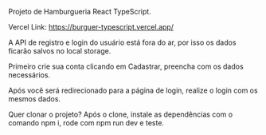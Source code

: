 Projeto de Hamburgueria React TypeScript.

Vercel Link: https://burguer-typescript.vercel.app/

A API de registro e login do usuário está fora do ar, por isso os dados ficarão salvos no local storage.

Primeiro crie sua conta clicando em Cadastrar, preencha com os dados necessários.

Após você será redirecionado para a página de login, realize o login com os mesmos dados.

Quer clonar o projeto? Após o clone, instale as dependências com o comando npm i, rode com npm run dev e teste.
